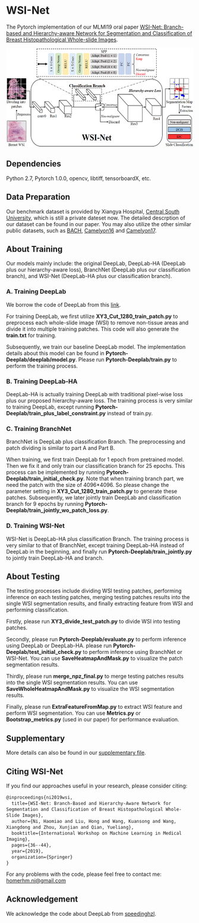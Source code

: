 WSI-Net
====

The Pytorch implementation of our MLMI19 oral paper [WSI-Net: Branch-based and Hierarchy-aware Network for Segmentation and Classification of Breast Histopathological Whole-slide Images](https://drive.google.com/open?id=1XBRQUKKxkAYxywSY5EqqfSDaFTy9qvmr).

<div align=center><img src="examples/mlmi_overview.png" width="585px" height="266px"/></div>

Dependencies
----
Python 2.7, Pytorch 1.0.0, opencv, libtiff, tensorboardX, etc.

Data Preparation
----
Our benchmark dataset is provided by Xiangya Hospital, [Central South University](http://en.csu.edu.cn/index.htm), which is still a private dateset now. 
The detailed descrption of our dataset can be found in our paper. 
You may also utilize the other similar public datasets, 
such as [BACH](https://iciar2018-challenge.grand-challenge.org/), 
[Camelyon16](https://camelyon16.grand-challenge.org/) 
and [Camelyon17](https://camelyon17.grand-challenge.org/).

About Training
----
Our models mainly include: the original DeepLab, 
DeepLab-HA (DeepLab plus our hierarchy-aware loss), 
BranchNet (DeepLab plus our classification branch),
and WSI-Net (DeepLab-HA plus our classification branch).

### A. Training DeepLab
We borrow the code of DeepLab from this [link](https://github.com/speedinghzl/Pytorch-Deeplab).

For training DeepLab, we first utilize **XY3_Cut_1280_train_patch.py** to 
preprocess each whole-slide image (WSI) to remove non-tissue
areas and divide it into multiple training patches. This code will also generate the 
**train.txt** for training.

Subsequently, we train our baseline DeepLab model. The implementation details 
about this model can be found in **Pytorch-Deeplab/deeplab/model.py**.
Please run **Pytorch-Deeplab/train.py** to perform the training process.

### B. Training DeepLab-HA
DeepLab-HA is actually training DeepLab with traditional pixel-wise loss plus our
proposed hierarchy-aware loss. The training process is very similar to training DeepLab,
except running **Pytorch-Deeplab/train_plus_label_constraint.py** instead of train.py.

### C. Training BranchNet
BranchNet is DeepLab plus classification Branch.
The preprocessing and patch dividing is similar to part A and Part B. 

When training, we first train DeepLab for 1 epoch from pretrained model. Then we fix it
and only train our classification branch for 25 epochs. This process can be implemented by running 
**Pytorch-Deeplab/train_initial_check.py**. Note that when training branch part, we need the patch
with the size of 4096*4096. So please change the parameter setting in **XY3_Cut_1280_train_patch.py**
 to generate these patches. 
Subsequently, we later jointly train DeepLab and classification branch for 9 epochs by running 
**Pytorch-Deeplab/train_jointly_wo_patch_loss.py**.

### D. Training WSI-Net
WSI-Net is DeepLab-HA plus classification Branch. 
The training process is very similar to that of BranchNet, except training DeepLab-HA instead of
 DeepLab in the beginning, and finally run **Pytorch-Deeplab/train_jointly.py** to jointly
 train DeepLab-HA and branch. 

About Testing
----
The testing processes include dividing WSI testing patches, performing inference on each testing patches,
merging testing patches results into the single WSI segmentation results, and finally extracting
 feature from WSI and performing classification.
 
Firstly, please run **XY3_divide_test_patch.py** to divide WSI into testing patches.

Secondly, please run **Pytorch-Deeplab/evaluate.py** to perform inference using DeepLab or DeepLab-HA. 
please run **Pytorch-Deeplab/test_initial_check.py** to perform inference using BranchNet or WSI-Net.
You can use **SaveHeatmapAndMask.py** to visualize the patch segmentation results.

Thirdly, please run **merge_npz_final.py** to merge testing patches results into the single WSI segmentation results.
You can use **SaveWholeHeatmapAndMask.py** to visualize the WSI segmentation results.

Finally, please run **ExtraFeatureFromMap.py** to extract WSI feature and perform WSI segmentation. You can use 
**Metrics.py** or **Bootstrap_metrics.py** (used in our paper) for performance evaluation.

Supplementary
----
More details can also be found in our [supplementary file](https://drive.google.com/open?id=1Xb9mNkiJkLnMNhJDBlenbdK6aktH31cI).

Citing WSI-Net
----
If you find our approaches useful in your research, please consider citing:
```
@inproceedings{ni2019wsi,
  title={WSI-Net: Branch-Based and Hierarchy-Aware Network for Segmentation and Classification of Breast Histopathological Whole-Slide Images},
  author={Ni, Haomiao and Liu, Hong and Wang, Kuansong and Wang, Xiangdong and Zhou, Xunjian and Qian, Yueliang},
  booktitle={International Workshop on Machine Learning in Medical Imaging},
  pages={36--44},
  year={2019},
  organization={Springer}
}
```
For any problems with the code, please feel free to contact me: homerhm.ni@gmail.com

Acknowledgement
----
We acknowledge the code about DeepLab from [speedinghzl](https://github.com/speedinghzl/Pytorch-Deeplab).
